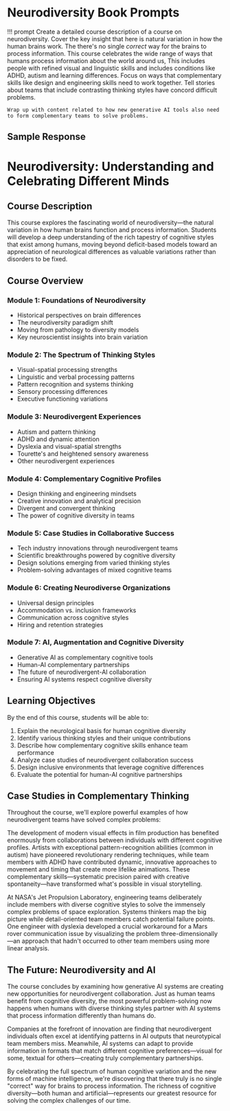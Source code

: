# Neurodiversity Book Prompts

!!! prompt
    Create a detailed course description of a course on neurodiversity.  Cover the key insight that here is natural variation in how the human brains work. The there's no single *correct* way for the brains to process information. This course celebrates the wide range of ways that humans process information about the world around us,  This includes people with refined visual and linguistic skills and includes conditions like ADHD, autism and learning differences.  Focus on ways that complementary skills like design and engineering skills need to work together.  Tell stories about teams that include contrasting thinking styles have concord difficult problems.

    Wrap up with content related to how new generative AI tools also need to form complementary teams to solve problems.

## Sample Response

# Neurodiversity: Understanding and Celebrating Different Minds

## Course Description

This course explores the fascinating world of neurodiversity—the natural variation in how human brains function and process information. Students will develop a deep understanding of the rich tapestry of cognitive styles that exist among humans, moving beyond deficit-based models toward an appreciation of neurological differences as valuable variations rather than disorders to be fixed.

## Course Overview

### Module 1: Foundations of Neurodiversity

- Historical perspectives on brain differences
- The neurodiversity paradigm shift
- Moving from pathology to diversity models
- Key neuroscientist insights into brain variation

### Module 2: The Spectrum of Thinking Styles

- Visual-spatial processing strengths
- Linguistic and verbal processing patterns
- Pattern recognition and systems thinking
- Sensory processing differences
- Executive functioning variations

### Module 3: Neurodivergent Experiences

- Autism and pattern thinking
- ADHD and dynamic attention
- Dyslexia and visual-spatial strengths
- Tourette's and heightened sensory awareness
- Other neurodivergent experiences

### Module 4: Complementary Cognitive Profiles

- Design thinking and engineering mindsets
- Creative innovation and analytical precision
- Divergent and convergent thinking
- The power of cognitive diversity in teams

### Module 5: Case Studies in Collaborative Success

- Tech industry innovations through neurodivergent teams
- Scientific breakthroughs powered by cognitive diversity
- Design solutions emerging from varied thinking styles
- Problem-solving advantages of mixed cognitive teams

### Module 6: Creating Neurodiverse Organizations
- Universal design principles
- Accommodation vs. inclusion frameworks
- Communication across cognitive styles
- Hiring and retention strategies

### Module 7: AI, Augmentation and Cognitive Diversity

- Generative AI as complementary cognitive tools
- Human-AI complementary partnerships
- The future of neurodivergent-AI collaboration
- Ensuring AI systems respect cognitive diversity

## Learning Objectives

By the end of this course, students will be able to:

1. Explain the neurological basis for human cognitive diversity
2. Identify various thinking styles and their unique contributions
3. Describe how complementary cognitive skills enhance team performance
4. Analyze case studies of neurodivergent collaboration success
5. Design inclusive environments that leverage cognitive differences
6. Evaluate the potential for human-AI cognitive partnerships

## Case Studies in Complementary Thinking

Throughout the course, we'll explore powerful examples of how neurodivergent teams have solved complex problems:

The development of modern visual effects in film production has benefited enormously from collaborations between individuals with different cognitive profiles. Artists with exceptional pattern-recognition abilities (common in autism) have pioneered revolutionary rendering techniques, while team members with ADHD have contributed dynamic, innovative approaches to movement and timing that create more lifelike animations. These complementary skills—systematic precision paired with creative spontaneity—have transformed what's possible in visual storytelling.

At NASA's Jet Propulsion Laboratory, engineering teams deliberately include members with diverse cognitive styles to solve the immensely complex problems of space exploration. Systems thinkers map the big picture while detail-oriented team members catch potential failure points. One engineer with dyslexia developed a crucial workaround for a Mars rover communication issue by visualizing the problem three-dimensionally—an approach that hadn't occurred to other team members using more linear analysis.

## The Future: Neurodiversity and AI

The course concludes by examining how generative AI systems are creating new opportunities for neurodivergent collaboration. Just as human teams benefit from cognitive diversity, the most powerful problem-solving now happens when humans with diverse thinking styles partner with AI systems that process information differently than humans do.

Companies at the forefront of innovation are finding that neurodivergent individuals often excel at identifying patterns in AI outputs that neurotypical team members miss. Meanwhile, AI systems can adapt to provide information in formats that match different cognitive preferences—visual for some, textual for others—creating truly complementary partnerships.

By celebrating the full spectrum of human cognitive variation and the new forms of machine intelligence, we're discovering that there truly is no single "correct" way for brains to process information. The richness of cognitive diversity—both human and artificial—represents our greatest resource for solving the complex challenges of our time.